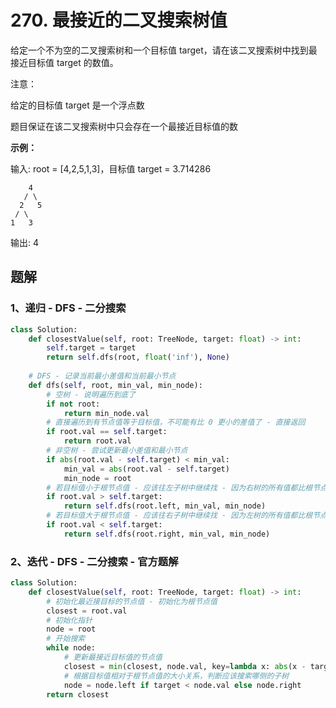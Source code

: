 # 270. 最接近的二叉搜索树值

给定一个不为空的二叉搜索树和一个目标值 target，请在该二叉搜索树中找到最接近目标值 target 的数值。

注意：

给定的目标值 target 是一个浮点数

题目保证在该二叉搜索树中只会存在一个最接近目标值的数

**示例：**

输入: root = [4,2,5,1,3]，目标值 target = 3.714286

```
	4
   / \
  2   5
 / \
1   3
```

输出: 4


## 题解

### 1、递归 - DFS - 二分搜索 

```python
class Solution:
    def closestValue(self, root: TreeNode, target: float) -> int:
        self.target = target
        return self.dfs(root, float('inf'), None)
    
    # DFS - 记录当前最小差值和当前最小节点
    def dfs(self, root, min_val, min_node):
        # 空树 - 说明遍历到底了
        if not root:
            return min_node.val
        # 直接遍历到有节点值等于目标值，不可能有比 0 更小的差值了 - 直接返回
        if root.val == self.target:
            return root.val
        # 非空树 - 尝试更新最小差值和最小节点
        if abs(root.val - self.target) < min_val:
            min_val = abs(root.val - self.target)
            min_node = root
        # 若目标值小于根节点值 - 应该往左子树中继续找 - 因为右树的所有值都比根节点还大，没必要搜索
        if root.val > self.target:
            return self.dfs(root.left, min_val, min_node)
        # 若目标值大于根节点值 - 应该往右子树中继续找 - 因为左树的所有值都比根节点还小，没必要搜索
        if root.val < self.target:
            return self.dfs(root.right, min_val, min_node)
```

### 2、迭代 - DFS - 二分搜索 - 官方题解

```python
class Solution:
    def closestValue(self, root: TreeNode, target: float) -> int:
        # 初始化最近接目标的节点值 - 初始化为根节点值
        closest = root.val
        # 初始化指针
        node = root
        # 开始搜索
        while node:
            # 更新最接近目标值的节点值
            closest = min(closest, node.val, key=lambda x: abs(x - target))
            # 根据目标值相对于根节点值的大小关系，判断应该搜索哪侧的子树
            node = node.left if target < node.val else node.right
        return closest
```

